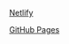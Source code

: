 [Netlify](https://toastnotification-website.netlify.app/)

[GitHub Pages](https://meenalshekokar8.github.io/Toastnotification.github.io/)

